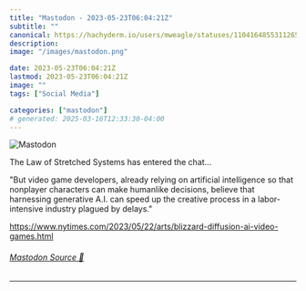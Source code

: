 ```yaml
---
title: "Mastodon - 2023-05-23T06:04:21Z"
subtitle: ""
canonical: https://hachyderm.io/users/mweagle/statuses/110416485531126589
description:
image: "/images/mastodon.png"

date: 2023-05-23T06:04:21Z
lastmod: 2023-05-23T06:04:21Z
image: ""
tags: ["Social Media"]

categories: ["mastodon"]
# generated: 2025-03-16T12:33:30-04:00
---
```

![Mastodon](/images/mastodon.png)

<p>The Law of Stretched Systems has entered the chat...</p><p>&quot;But video game developers, already relying on artificial intelligence so that nonplayer characters can make humanlike decisions, believe that harnessing generative A.I. can speed up the creative process in a labor-intensive industry plagued by delays.&quot;</p><p><a href="https://www.nytimes.com/2023/05/22/arts/blizzard-diffusion-ai-video-games.html" target="_blank" rel="nofollow noopener noreferrer" translate="no"><span class="invisible">https://www.</span><span class="ellipsis">nytimes.com/2023/05/22/arts/bl</span><span class="invisible">izzard-diffusion-ai-video-games.html</span></a></p>


###### [Mastodon Source 🐘](https://hachyderm.io/@mweagle/110416485531126589)

___
